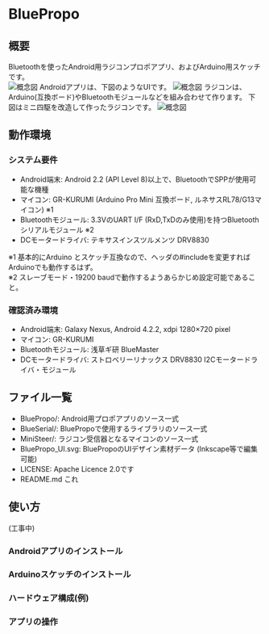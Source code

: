 BluePropo
=========

## 概要
Bluetoothを使ったAndroid用ラジコンプロポアプリ、およびArduino用スケッチです。  
![概念図](http://licheng.sakura.ne.jp/steer/overview2.png)
Androidアプリは、下図のようなUIです。
![概念図](http://licheng.sakura.ne.jp/steer/UI_small.png)
ラジコンは、Arduino(互換ボード)やBluetoothモジュールなどを組み合わせて作ります。
下図はミニ四駆を改造して作ったラジコンです。
![概念図](http://licheng.sakura.ne.jp/steer/photo2.jpg)

## 動作環境
### システム要件
* Android端末: Android 2.2 (API Level 8)以上で、BluetoothでSPPが使用可能な機種
* マイコン: GR-KURUMI (Arduino Pro Mini 互換ボード, ルネサスRL78/G13マイコン) ※1
* Bluetoothモジュール: 3.3VのUART I/F (RxD,TxDのみ使用)を持つBluetoothシリアルモジュール ※2
* DCモータードライバ: テキサスインスツルメンツ DRV8830

※1 基本的にArduino とスケッチ互換なので、ヘッダの#includeを変更すればArduinoでも動作するはず。  
※2 スレーブモード・19200 baudで動作するようあらかじめ設定可能であること。

### 確認済み環境
* Android端末: Galaxy Nexus, Android 4.2.2, xdpi 1280×720 pixel
* マイコン: GR-KURUMI
* Bluetoothモジュール: 浅草ギ研 BlueMaster
* DCモータードライバ: ストロベリーリナックス DRV8830 I2Cモータードライバ・モジュール

## ファイル一覧
* BluePropo/: Android用プロポアプリのソース一式
* BlueSerial/: BluePropoで使用するライブラリのソース一式
* MiniSteer/: ラジコン受信器となるマイコンのソース一式
* BluePropo_UI.svg: BluePropoのUIデザイン素材データ (Inkscape等で編集可能)
* LICENSE: Apache Licence 2.0です
* README.md これ

## 使い方
(工事中)
### Androidアプリのインストール
### Arduinoスケッチのインストール
### ハードウェア構成(例)
### アプリの操作

